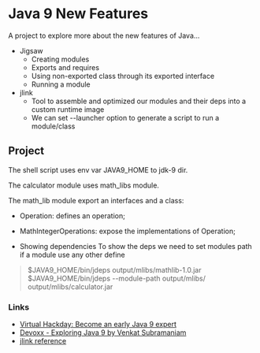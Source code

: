 # Java 9 New Features

A project to explore more about the new features of Java...

* Jigsaw
  * Creating modules
  * Exports and requires
  * Using non-exported class through its exported interface
  * Running a module
* jlink
  * Tool to assemble and optimized our modules and their deps into a custom runtime image
  * We can set --launcher option to generate a script to run a module/class


## Project
The shell script uses env var JAVA9_HOME to jdk-9 dir.

The calculator module uses math_libs module.

The math_lib module export an interfaces and a class:
* Operation: defines an operation;
* MathIntegerOperations: expose the implementations of Operation;

* Showing dependencies
To show the deps we need to set modules path if a module use any other define
> $JAVA9_HOME/bin/jdeps output/mlibs/mathlib-1.0.jar
> $JAVA9_HOME/bin/jdeps --module-path output/mlibs/ output/mlibs/calculator.jar


### Links
* [Virtual Hackday: Become an early Java 9 expert](https://www.youtube.com/watch?v=y868lMk6NtY)
* [Devoxx - Exploring Java 9 by Venkat Subramaniam](https://www.youtube.com/watch?v=8XmYT89fBKg)
* [jlink reference](https://docs.oracle.com/javase/9/tools/jlink.htm)